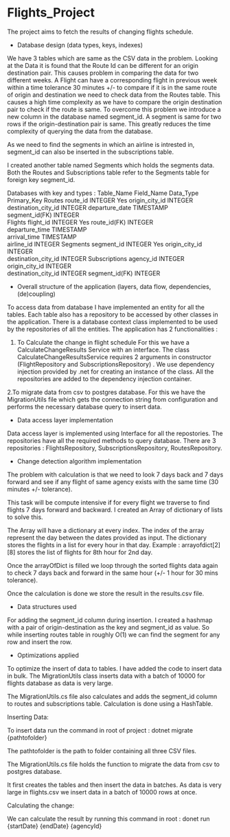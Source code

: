 
# Flights_Project

The project aims to fetch the results of changing flights schedule.

- Database design (data types, keys, indexes)

We have 3 tables which are same as the CSV data in the problem. Looking at the Data it is found that the Route Id can be different for an origin destination pair. This causes problem in comparing the data for two different weeks. A Flight can have a corresponding flight in previous week within a time tolerance 30 minutes +/- to compare if it is in the same route of origin and destination we need to check data from the Routes table. This causes a high time complexity as we have to compare the origin destination pair to check if the route is same. To overcome this problem we introduce a new column in the database named segment_id. A segment is same for two rows if the origin-destination pair is same. This greatly reduces the time complexity of querying the data from the database.

As we need to find the segments in which an airline is intrested in, segment_id can also be inserted in the subscriptions table.

I created another table named Segments which holds the segments data. Both the Routes and Subscriptions table refer to the Segments table for foreign key segment_id.

Databases with key and types : 
 Table_Name	  Field_Name	         Data_Type	Primary_Key
 Routes	      route_id	           INTEGER	  Yes
              origin_city_id	     INTEGER	
              destination_city_id	INTEGER	
              departure_date	     TIMESTAMP	
              segment_id(FK)      INTEGER	
 Flights	     flight_id	          INTEGER	  Yes
              route_id(FK)        INTEGER	
              departure_time	     TIMESTAMP	
              arrival_time	       TIMESTAMP	
              airline_id         	INTEGER	
Segments	     segment_id	         INTEGER	  Yes
              origin_city_id	     INTEGER	
              destination_city_id	INTEGER	
Subscriptions	agency_id	          INTEGER	
              origin_city_id	     INTEGER	
              destination_city_id	INTEGER	
              segment_id(FK)      INTEGER	

- Overall structure of the application (layers, data flow, dependencies, (de)coupling)

To access data from database I have implemented an entity for all the tables. Each table also has a repository to be accessed by other classes in the application. There is a database context class implemented to be used by the repositories of all the entities.
The application has 2 functionalities :
1.  To Calculate the change in flight schedule
For this we have a CalculateChangeResults Service with an interface.
The class CalculateChangeResultsService requires 2 arguments in constructor (FlightRepository and SubscriptionsRepository) . We use dependency injection provided by .net for creating an instance of the class. All the repositories are added to the dependency injection container.

2.To migrate data from csv to postgres database.
For this we have the MigrationUtils file which gets the connection string from configuration and performs the necessary database query to insert data.

- Data access layer implementation

Data access layer is implemented using Interface for all the repostories. The repositories have all the required methods to query database.
There are 3 repositories : FlightsRepository, SubscriptionsRepository, RoutesRepository.

- Change detection algorithm implementation

The problem with calculation is that we need to look 7 days back and 7 days forward and see if any flight of same agency exists with the same time (30 minutes +/- tolerance).

This task will be compute intensive if for every flight we traverse to find flights 7 days forward and backward. I created an Array of dictionary of lists to solve this. 

The Array will have a dictionary at every index. The index of the array represent the day between the dates provided as input. The dictionary stores the flights in a list for every hour in that day. Example : arrayofdict[2][8] stores the list of flights for 8th hour for 2nd day.

Once the arrayOfDict is filled we loop through the sorted flights data again to check 7 days back and forward in the same hour (+/- 1 hour for 30 mins tolerance).

Once the calculation is done we store the result in the results.csv file.

- Data structures used

For adding the segment_id column during insertion. I created a hashmap with a pair of origin-destination as the key and segment_id as value. So while inserting routes table in roughly O(1) we can find the segment for any row and insert the row.

- Optimizations applied


To optimize the insert of data to tables. I have added the code to insert data in bulk. The MigrationUtils class inserts data with a batch of 10000 for flights database as data is very large.

The MigrationUtils.cs file also calculates and adds the segment_id column to routes and subscriptions table. Calculation is done using a HashTable.

Inserting Data:

To insert data run the command in root of project : dotnet migrate {pathtofolder}

The pathtofolder is the path to folder containing all three CSV files.

The MigrationUtils.cs file holds the function to migrate the data from csv to postgres database.

It first creates the tables and then insert the data in batches. As data is very large in flights.csv we insert data in a batch of 10000 rows at once.


Calculating the change:

We can calculate the result by running this command in root : donet run {startDate} {endDate} {agencyId}

